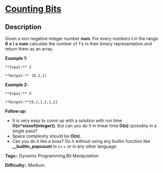 # [Counting Bits][title]

## Description

Given a non negative integer number **num**. For every numbers **i** in the
range **0 ≤ i ≤ num** calculate the number of 1's in their binary
representation and return them as an array.

**Example 1:**

    
    
    **Input:** 2
    **Output:** [0,1,1]

**Example 2:**

    
    
    **Input:** 5
    **Output:**[0,1,1,2,1,2]
    

**Follow up:**

  * It is very easy to come up with a solution with run time **O(n*sizeof(integer))**. But can you do it in linear time **O(n)** /possibly in a single pass?
  * Space complexity should be **O(n)**.
  * Can you do it like a boss? Do it without using any builtin function like **__builtin_popcount** in c++ or in any other language.


**Tags:**: Dynamic Programming,Bit Manipulation

**Difficulty:**: Medium

[title]: https://leetcode.com/problems/counting-bits
